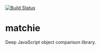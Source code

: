 [![Build Status](https://travis-ci.org/solarflare045/matchie.svg?branch=master)](https://travis-ci.org/solarflare045/matchie)

# matchie
Deep JavaScript object comparison library.
